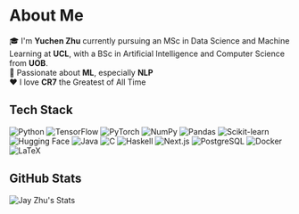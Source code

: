 # About Me

🎓 I'm **Yuchen Zhu** currently pursuing an MSc in Data Science and Machine Learning at **UCL**, with a BSc in Artificial Intelligence and Computer Science from **UOB**.  
🤖 Passionate about **ML**, especially **NLP**  
❤️ I love **CR7** the Greatest of All Time

## Tech Stack

![Python](https://img.shields.io/badge/Python-3776AB?logo=python&logoColor=fff)
![TensorFlow](https://img.shields.io/badge/TensorFlow-FF6F00?logo=tensorflow&logoColor=fff)
![PyTorch](https://img.shields.io/badge/PyTorch-ee4c2c?logo=pytorch&logoColor=white)
![NumPy](https://img.shields.io/badge/NumPy-4DABCF?logo=numpy&logoColor=fff)
![Pandas](https://img.shields.io/badge/Pandas-150458?logo=pandas&logoColor=fff)
![Scikit-learn](https://img.shields.io/badge/Scikit--Learn-F7931E?logo=scikit-learn&logoColor=white)
![Hugging Face](https://img.shields.io/badge/HuggingFace-FFD21F?logo=huggingface&logoColor=000)
![Java](https://img.shields.io/badge/Java-%23ED8B00.svg?logo=openjdk&logoColor=white)
![C](https://img.shields.io/badge/C-00599C?logo=c&logoColor=white)
![Haskell](https://img.shields.io/badge/Haskell-5D4F85?logo=haskell&logoColor=white)
![Next.js](https://img.shields.io/badge/Next.js-black?logo=next.js&logoColor=white)
![PostgreSQL](https://img.shields.io/badge/PostgreSQL-316192?logo=postgresql&logoColor=white)
![Docker](https://img.shields.io/badge/Docker-2496ED?logo=docker&logoColor=fff)
![LaTeX](https://img.shields.io/badge/LaTeX-008080?logo=latex&logoColor=white)

## GitHub Stats

![Jay Zhu's Stats](https://my-repo-jays-projects-ff982392.vercel.app/api?username=JayHeart03&theme=tokyonight&show_icons=true&hide_border=false&count_private=true)

